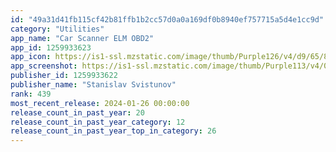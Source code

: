 ```yaml
---
id: "49a31d41fb115cf42b81ffb1b2cc57d0a0a169df0b8940ef757715a5d4e1cc9d"
category: "Utilities"
app_name: "Car Scanner ELM OBD2"
app_id: 1259933623
app_icon: https://is1-ssl.mzstatic.com/image/thumb/Purple126/v4/d9/65/82/d96582dd-9b2d-4c24-58f8-34cc1bedcb4b/AppIcon-1-1x_U007emarketing-0-6-0-85-220-0.png/1024x1024bb.png
app_screenshot: https://is1-ssl.mzstatic.com/image/thumb/Purple113/v4/04/96/97/049697a5-9a30-1afa-7e86-19059920b3b0/pr_source.png/1242x2688bb.png
publisher_id: 1259933622
publisher_name: "Stanislav Svistunov"
rank: 439
most_recent_release: 2024-01-26 00:00:00
release_count_in_past_year: 20
release_count_in_past_year_category: 12
release_count_in_past_year_top_in_category: 26
---
```

